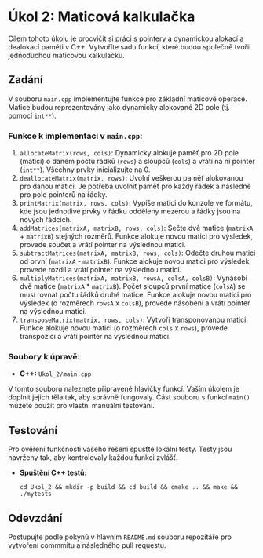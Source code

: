 # **Úkol 2: Maticová kalkulačka**

Cílem tohoto úkolu je procvičit si práci s pointery a dynamickou alokací a dealokací paměti v C++. Vytvoříte sadu funkcí, které budou společně tvořit jednoduchou maticovou kalkulačku.

## **Zadání**

V souboru `main.cpp` implementujte funkce pro základní maticové operace. Matice budou reprezentovány jako dynamicky alokované 2D pole (tj. pomocí `int**`).

### **Funkce k implementaci v `main.cpp`:**

1.  `allocateMatrix(rows, cols)`: Dynamicky alokuje paměť pro 2D pole (matici) o daném počtu řádků (`rows`) a sloupců (`cols`) a vrátí na ni pointer (`int**`). Všechny prvky inicializujte na 0.
2.  `deallocateMatrix(matrix, rows)`: Uvolní veškerou paměť alokovanou pro danou matici. Je potřeba uvolnit paměť pro každý řádek a následně pro pole pointerů na řádky.
3.  `printMatrix(matrix, rows, cols)`: Vypíše matici do konzole ve formátu, kde jsou jednotlivé prvky v řádku odděleny mezerou a řádky jsou na nových řádcích.
4.  `addMatrices(matrixA, matrixB, rows, cols)`: Sečte dvě matice (`matrixA` + `matrixB`) stejných rozměrů. Funkce alokuje novou matici pro výsledek, provede součet a vrátí pointer na výslednou matici.
5.  `subtractMatrices(matrixA, matrixB, rows, cols)`: Odečte druhou matici od první (`matrixA` - `matrixB`). Funkce alokuje novou matici pro výsledek, provede rozdíl a vrátí pointer na výslednou matici.
6.  `multiplyMatrices(matrixA, matrixB, rowsA, colsA, colsB)`: Vynásobí dvě matice (`matrixA` * `matrixB`). Počet sloupců první matice (`colsA`) se musí rovnat počtu řádků druhé matice. Funkce alokuje novou matici pro výsledek (o rozměrech `rowsA` x `colsB`), provede násobení a vrátí pointer na výslednou matici.
7.  `transposeMatrix(matrix, rows, cols)`: Vytvoří transponovanou matici. Funkce alokuje novou matici (o rozměrech `cols` x `rows`), provede transpozici a vrátí pointer na výslednou matici.

### **Soubory k úpravě:**

* **C++:** `Ukol_2/main.cpp`

V tomto souboru naleznete připravené hlavičky funkcí. Vaším úkolem je doplnit jejich těla tak, aby správně fungovaly. Část souboru s funkcí `main()` můžete použít pro vlastní manuální testování.

## **Testování**

Pro ověření funkčnosti vašeho řešení spusťte lokální testy. Testy jsou navrženy tak, aby kontrolovaly každou funkci zvlášť.

* **Spuštění C++ testů:**
    ```shell
    cd Ukol_2 && mkdir -p build && cd build && cmake .. && make && ./mytests
    ```

## **Odevzdání**

Postupujte podle pokynů v hlavním `README.md` souboru repozitáře pro vytvoření commmitu a následného pull requestu.